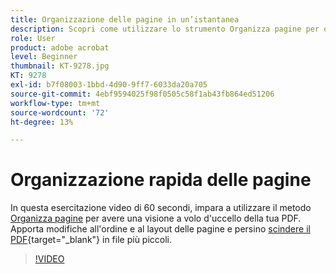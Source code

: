```yaml
---
title: Organizzazione delle pagine in un’istantanea
description: Scopri come utilizzare lo strumento Organizza pagine per ottenere una visione a volo d’uccello del tuo PDF
role: User
product: adobe acrobat
level: Beginner
thumbnail: KT-9278.jpg
KT: 9278
exl-id: b7f08003-1bbd-4d90-9ff7-6033da20a705
source-git-commit: 4ebf9594025f98f0505c58f1ab43fb864ed51206
workflow-type: tm+mt
source-wordcount: '72'
ht-degree: 13%

---
```


# Organizzazione rapida delle pagine

In questa esercitazione video di 60 secondi, impara a utilizzare il metodo [Organizza pagine](https://www.adobe.com/it/acrobat/online/rearrange-pdf.html) per avere una visione a volo d&#39;uccello della tua PDF. Apporta modifiche all&#39;ordine e al layout delle pagine e persino [scindere il PDF](https://www.adobe.com/it/acrobat/online/split-pdf.html){target="_blank"} in file più piccoli.

>[!VIDEO](https://video.tv.adobe.com/v/338278?quality=12&learn=on&hidetitle=true)
